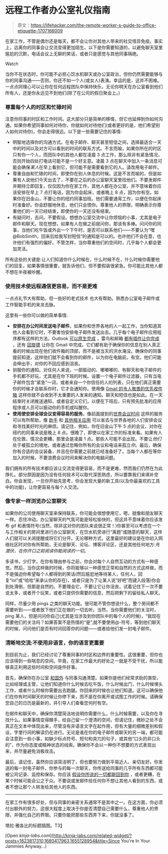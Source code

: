 # 远程工作者办公室礼仪指南

> 原文：<https://lifehacker.com/the-remote-worker-s-guide-to-office-etiquette-1707166009>

在家工作，不管是偶尔还是每天，都不会让你对其他人带来的社交怪异免疫。事实上，远离你的同事会让交流变得更加陌生。以下是你需要知道的，以避免聊天室里尴尬的沉默，电话会议上无聊的笑话，或者只是感觉与其他同事隔绝。

Watch

当你不在状态时，你可能不必担心饮水机聊天或办公室政治，但你仍然需要能够与你的同事沟通——否则，你还不如一个人(或女人)表演。幸运的是，这并不困难。一点点同理心可以让你在任何远程团队中保持快乐，无论你明天在办公室看到他们所有人，还是你永远见不到他们(除了在公司的假日聚会上。)

### 尊重每个人的时区和忙碌时间

注意你同事的时区和工作时间。这大部分只是简单的移情，但它也延伸到你如何沟通。如果你希望同事如何对待你，你就如何对待他们(或者更好的是，他们希望别人如何对待你)，你会走得很远。以下是一些需要记住的事情:

*   明智地选择你的沟通方式。在电子邮件、聊天甚至短信之间，选择最适合一天中的时间以及对方可以看到的时间的联系方式。不言而喻，如果你所在的时区只有你一个人，而团队中的其他人都在凌晨 3 点工作，那么除非有紧急情况，否则开始四处打电话可能不是一个好主意。凌晨 3 点在聊天中加入一条消息可能会确保*某人*在早上看到它，但可能不是需要看到它的人。请改用电子邮件。
*   尊重自由和忙碌的时间，即使你在别人休息的时候。这是不言而喻的，但是如果有人说他们今天出去了，不要在之后的办公室聊天室里找他们。不要发邮件并期待立即回复。仅仅因为你在家工作，其他人都在办公室，并不意味着你应该安排在早上 7 点打电话，因为你会起床，或者晚上 8 点，因为你有空。如果你在旧金山，不要让你的纽约同事加班。他们需要通宵工作，以便在你起床时准备好。你会舒服地休息，他们只会恨你。尊重他人的界限，明确表示你尊重他们的一天已经结束，即使你的一天还没有结束。
*   有疑问时，去问。不要假设。想想办公室交流中让你烦恼的小事，尤其是电子邮件和聊天。现在想想，如果有人在做之前就问你，那该有多棒。问问你的同事，当他们吃午饭或外出一个下午时，是否可以联系他们——不要认为“嘿@BobSmith，回来后给我写封短信”的通知是可以的。也许他们不会在意，也许他们有强烈的偏好。不管怎样，当你尊重他们的空间时，几乎每个人都会更加灵活。

所有这些的关键是:让人们知道你什么时候在，什么时候不在，什么时候你需要他们的回复。如果事情很重要，就告诉他们，但不要假装很紧急。你可能比其他人都不想在半夜被吵醒。

### 使用技术使远程通信更容易，而不是更难

一点点礼节大有帮助，但一些好的老式技术 也大有帮助。熟悉办公室电子邮件或工作智能手机的来龙去脉。

这里有一些你可以做的简单事情:

*   **安排在办公时间发送电子邮件**。如果你和世界各地的人一起工作，当你知道其他人会看到它时，不要害怕安排电子邮件发送出去。几乎每个电子邮件应用程序都有这样的方法。Outlook [可以原生完成](https://support.office.com/en-au/article/Delay-or-schedule-sending-email-messages-253dbfd7-0db7-4f41-bcc5-9e8e68ae29bf) ，雷鸟和邮箱 [都有插件让你完成](https://addons.mozilla.org/en-us/thunderbird/addon/send-later-3/) ，还有 [回旋镖](http://www.boomeranggmail.com/l/send-later.html) 让你在 Gmail 中完成。它们都有助于确保你的信息在别人真正看的时候出现在他们收件箱的顶部，而不是被当天的洪水淹没。确保你的同事提前知道，这样他们就不会看到你的邮件，以为你在电脑前，有空。他们可能会伸出手，对你的不回应感到沮丧。
*   驯服你的通知。对任何人来说，一部振动的、嘟嘟嘟的、有聊天和电子邮件的手机都不好玩，尤其是在你下班的时候。设置一个电子邮件过滤器，只有当电子邮件包含“紧急”一词，或者来自一个你信任的人的列表，只在他们真正需要你的时候才会联系你时，它才会通知你。使用像 [Gmail 的令人敬畏的优先收件箱](http://lifehacker.com/gmails-priority-inbox-is-awesome-just-give-it-a-chance-5992588) 这样你就不会收到不太重要的人发来的通知。聊天和短信也是如此。在一天结束时关闭推送通知，或者自定义它们，以便在下班后，只有预先批准的应用程序或人员可以振动你的手机或叫醒你。
*   **使用使安排全球会议变得容易的服务**。像前面提到的[世界会议时间](http://worldmeetingtime.com/) 这样的服务可以有所帮助，像 [助手](http://www.trybetty.com/assistantto/index.html) 和 [其他相关应用](http://lifehacker.com/assistant-to-takes-the-hassle-out-of-scheduling-one-on-1572790523) 可以省去与世界各地的人们安排会议和寻找美好时光的麻烦。请记住，例如，你在旧金山下午 5 点的会议，对你在纽约的同事来说是晚上 8 点。很晚了，即使以在家工作的标准来看。如果有人在伦敦，情况会更糟，那里会是凌晨 1 点。那些人可能不会出现。不要让*他们*处于被孤立的境地，或者通过忽略你所有的会议和电话来孤立*你*。最后，确保你有合适的会议装备，并且在你需要之前就已经准备好了。当每个人都在等你加入的时候，不要浪费会议时间来解决你的电脑问题。

我们拥有的所有技术都应该让交流变得更容易，而不是更难，然而我们仍然在为此挣扎。部分原因是因为没有任何技术可以取代深思熟虑，所以要靠我们来填补空白。你会发现，一旦你开始先思考，你会发现大量的新工具(以及你最喜欢的工具中的功能)，让你更容易与每个人交流。

### 像专家一样浏览办公室聊天

如果你的公司使用聊天室来保持联系，你可能会很想使用它，嗯，就像和朋友聊天一样。忍住冲动。办公室聊天的气氛可能是轻松愉快的，但这并不意味着你应该发布 gif 和表情符号(当然，除非这对你的团队来说很正常！)你甚至可以考虑在一个与工作相关的房间里进行办公室聊天，在饮水机旁进行“离题”或随意的聊天，这样人们就可以关闭提醒或将它们分开。无论哪种方式，这里最好的建议是在你初入网络社区时对你有所帮助，无论是聊天、论坛、博客评论区，还是其他任何地方:*先潜伏，在你开口之前阅读你能阅读的一切*。

多读书，少打字。在你有理由参与之前，你会对每个人自然互动的方式有一种感觉。然后，当你这样做的时候，你将能够以一种感觉正常和自然的方式这样做，而不是强迫你希望每个人都得到的笑话(然后尴尬地等待某人，任何人，回复“lol”或“哈哈”来承认你的存在)，或者只是为了让某人说“好吧”而键入段落)你会到处滑倒，但那是自然的。不要理会它，不要让它让你沮丧，试着记住下一次不要说太多，或者开个玩笑，或者只提供你需要的信息，然后把剩下的留给私人聊天。

同样，尽量少用 pings 之类的聊天功能。很可能不管你想说什么，整个房间都不需要听到——或者放下他们正在做的一切去听。当然，当你需要他们的关注时，ping 某人，但是问问你自己(尤其是当涉及到你团队中的每个人的时候)，“我现在需要他们的关注吗？如果答案不是热情的“是”,就不要使用@-符号，等到他们聊天的时候，问问他们是否有时间回答你的问题——或者给他们发一封电子邮件。

### 清晰地交流:不使用非语言，你的语言更重要

到目前为止，我们已经讨论了尊重同事的时区和边界的重要性。这很重要，但你也应该得到一些喘息的空间。毕竟，在家工作最大的好处之一就是不受干扰，所以能够真正利用这些时间和空间是件好事。

首先，确保你在办公室 [和国外](https://lifehacker.com/the-beginners-guide-to-working-from-home-733412770) 与同事沟通清楚。如果你是他们经常求助的类型，比如经理或主管，让他们知道你什么时候去吃午饭，什么时候出门，什么时候埋头工作，或者什么时候你需要出去跑腿。你回来的时候也让他们知道。这可以确保他们在你有时间聊天的时候让你停下来，而不是在你离开或试图工作的时候。请确保您自己的日历是最新的，并引导人们查看您何时有空。

在邮件和聊天中，确保你清楚简洁地说明你需要什么，什么时候需要，以及你在寻找什么。如果事情变得棘手，给自己留一个澄清的空间，但请记住，微妙之处不会真正在文本中体现出来，尽管没有非语言文字在起作用，但有大量的细微差别和假设，字里行间的解读仍在进行。无论是谁在你的电子邮件或聊天的另一端，都可能会注意到一些小事，如缺少标点符号、短句和突兀的句子，或其他“口头的非口头的”，作为你态度或精神状态的线索。确保你不会以一种你不想要的方式表现出来，并尽量避免消极攻击。

最后，请记住，虽然你应该简洁明了，但也要努力做到平易近人、亲切友好。你发送的每一封电子邮件，你参与的每一次聊天，你传送给同事的几乎所有东西都可能被公司记录、监控和保存。你应该 [假设你所说的一切都能回到你](https://lifehacker.com/stop-expecting-privacy-when-you-use-work-apps-1705253544) ，或者更糟，在某个时候可能会公之于众。不要说或发邮件给任何你不想让其他人看到的东西，或者不想让那个人转发给其他人的东西。

* * *

在家工作有很多好处，但与同事的亲密关系通常不是其中之一。在这方面，你必须付出额外的努力，这很大程度上取决于你是否清楚自己需要什么，尊重他人的界限，并强化自己的界限。只要你能把那些东西弄下来，你就没事了。

塔拉·雅各比的标题插图。T3】

[Open *kinja-labs.com*](http://kinja-labs.com/related-widget/?posts=1623817310,1680417963,1655128954&title=Since You're In Your Jammies Anyway...)